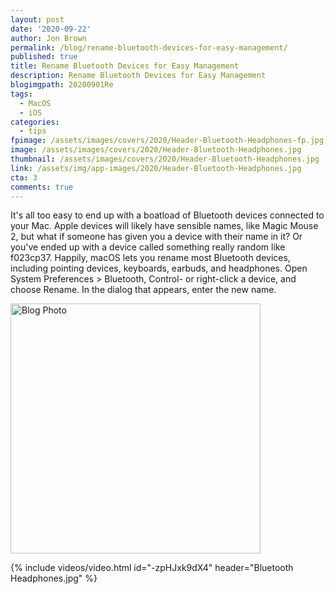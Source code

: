 ```yaml
---
layout: post
date: '2020-09-22'
author: Jon Brown
permalink: /blog/rename-bluetooth-devices-for-easy-management/
published: true
title: Rename Bluetooth Devices for Easy Management
description: Rename Bluetooth Devices for Easy Management
blogimgpath: 20200901Re
tags:
  - MacOS
  - iOS
categories:
  - tips
fpimage: /assets/images/covers/2020/Header-Bluetooth-Headphones-fp.jpg
image: /assets/images/covers/2020/Header-Bluetooth-Headphones.jpg
thumbnail: /assets/images/covers/2020/Header-Bluetooth-Headphones.jpg
link: /assets/img/app-images/2020/Header-Bluetooth-Headphones.jpg
cta: 3
comments: true
---
```

It's all too easy to end up with a boatload of Bluetooth devices
connected to your Mac. Apple devices will likely have sensible names,
like Magic Mouse 2, but what if someone has given you a device with
their name in it? Or you've ended up with a device called something
really random like f023cp37. Happily, macOS lets you rename most
Bluetooth devices, including pointing devices, keyboards, earbuds, and
headphones. Open System Preferences > Bluetooth, Control- or
right-click a device, and choose Rename. In the dialog that appears,
enter the new name.

<img alt="Blog Photo" src="{{ site.site_cdn }}/assets/images/blog/2020/20200901Re/Bluetooth-pref-pane-Rename.png" class="img-fluid rounded m-2" width="400" />

{% include videos/video.html id="-zpHJxk9dX4" header="Bluetooth Headphones.jpg" %}